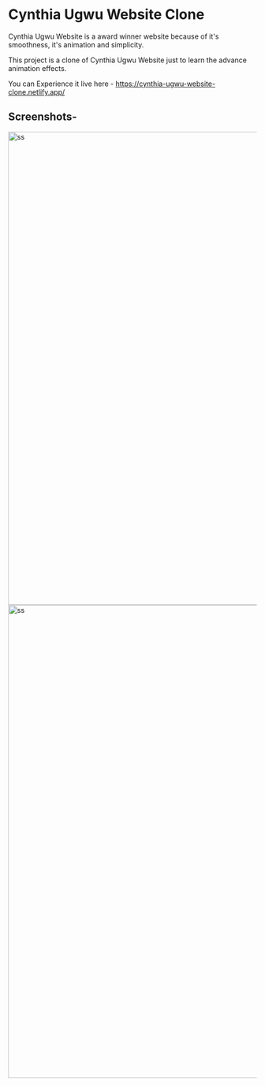 # Cynthia Ugwu Website Clone
 Cynthia Ugwu Website is a award winner website because of it's smoothness, it's animation and simplicity.

 This project is a clone of Cynthia Ugwu Website just to learn the advance animation effects.

 You can Experience it live here - 
 https://cynthia-ugwu-website-clone.netlify.app/

## Screenshots-

<img width="960" src="https://i.ibb.co/ngRBTKC/Screenshot-11.png" alt="ss">
<img width="960" src="https://i.ibb.co/GdRLHSS/Screenshot-12.png" alt="ss">